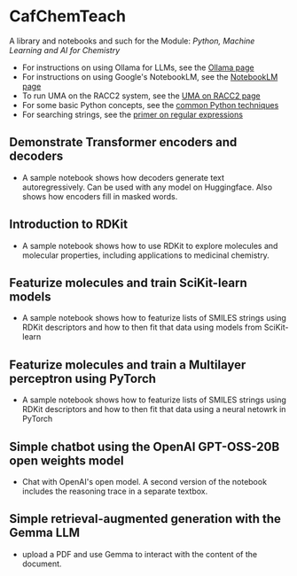# CafChemTeach
A library and notebooks and such for the Module: *Python, Machine Learning and AI for Chemistry*

- For instructions on using Ollama for LLMs, see the [Ollama page](https://github.com/MauricioCafiero/CafChemTeach/blob/main/using_ollama.md) <br>
- For instructions on using Google's NotebookLM, see the [NotebookLM page](https://github.com/MauricioCafiero/CafChemTeach/blob/main/notebookLM.md) <br>
- To run UMA on the RACC2 system, see the [UMA on RACC2 page](https://github.com/MauricioCafiero/CafChemTeach/blob/main/run_uma_racc.md) <br>
- For some basic Python concepts, see the [common Python techniques](https://github.com/MauricioCafiero/CafChemTeach/blob/main/python_basics.md)<br>
- For searching strings, see the [primer on regular expressions](https://github.com/MauricioCafiero/CafChem/blob/main/regex.md) <br>

## Demonstrate Transformer encoders and decoders
- A sample notebook shows how decoders generate text autoregressively. Can be used with any model on Huggingface. Also shows how encoders fill in masked words.

## Introduction to RDKit
- A sample notebook shows how to use RDKit to explore molecules and molecular properties, including applications to medicinal chemistry. 

## Featurize molecules and train SciKit-learn models
- A sample notebook shows how to featurize lists of SMILES strings using RDKit descriptors and how to then fit that data using models from SciKit-learn

## Featurize molecules and train a Multilayer perceptron using PyTorch
- A sample notebook shows how to featurize lists of SMILES strings using RDKit descriptors and how to then fit that data using a neural netowrk in PyTorch

## Simple chatbot using the OpenAI GPT-OSS-20B open weights model
- Chat with OpenAI's open model. A second version of the notebook includes the reasoning trace in a separate textbox.

## Simple retrieval-augmented generation with the Gemma LLM
- upload a PDF and use Gemma to interact with the content of the document.
